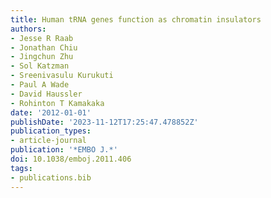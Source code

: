 ```yaml
---
title: Human tRNA genes function as chromatin insulators
authors:
- Jesse R Raab
- Jonathan Chiu
- Jingchun Zhu
- Sol Katzman
- Sreenivasulu Kurukuti
- Paul A Wade
- David Haussler
- Rohinton T Kamakaka
date: '2012-01-01'
publishDate: '2023-11-12T17:25:47.478852Z'
publication_types:
- article-journal
publication: '*EMBO J.*'
doi: 10.1038/emboj.2011.406
tags:
- publications.bib
---
```

